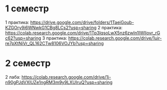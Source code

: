# 1 семестр
1 практика: https://drive.google.com/drive/folders/1TaeiGoub-KZGOry9i6WNwkG1CBg8LCs2?usp=sharing
2 практика: https://colab.research.google.com/drive/1Tp3lqsoLwX5nz6zwIn1IWlIovr_rGc62?usp=sharing
3 практика: https://colab.research.google.com/drive/1uir-re7pXtNiVr_QL162CTw8106VOJYb?usp=sharing

# 2 семестр  
2 лаба: https://colab.research.google.com/drive/1i-n90gPJdVXlUZe1ngRM3m9y9LXUIruQ?usp=sharing
